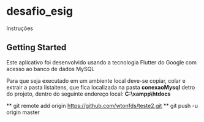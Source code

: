 # desafio_esig

Instruções

## Getting Started
 Este aplicativo foi desenvolvido usando a tecnologia Flutter do Google com acesso ao banco de dados MySQL
 
 Para que seja executado em um ambiente local deve-se copiar, colar e extrair a pasta listaitens, que fica localizada na pasta **conexaoMysql** detro do projeto, dentro do seguinte endereço local:
 **C:\xampp\htdocs** 
 
 
 ** git remote add origin https://github.com/wtonfds/teste2.git
 ** git push -u origin master

